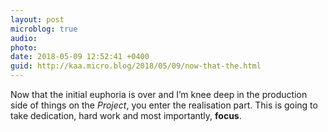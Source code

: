 ```yaml
---
layout: post
microblog: true
audio: 
photo: 
date: 2018-05-09 12:52:41 +0400
guid: http://kaa.micro.blog/2018/05/09/now-that-the.html
---
```

Now that the initial euphoria is over and I’m knee deep in the production side of things on the _Project_, you enter the realisation part. This is going to take dedication, hard work and most importantly, **focus**.
